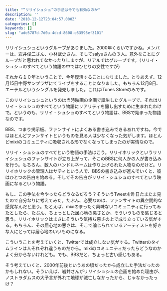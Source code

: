 ```yaml
---
title: "“リリイシュシュ”の手法は今でも有効なのか"
description: ''
date: '2010-12-12T23:04:57.000Z'
categories: []
keywords: []
slug: "ade5787d-7d0a-4dcd-8608-e53595ef3101"
---
```

リリイシュシュというグループがありました。2000年くらいですかね。メンバーは、岩井俊二さん、小林武史さん、そしてsalyuさんの３人。意外なことにグループだと思われてなかったりしますが、リアルではグループです。（リリイ・シュシュのすべてという物語の中ではひとりの女性ですが）

それから１０年ということで、今年復活することになりました。とりあえず、12月15日中野サンプラザにてライブをすることになりました。もちろん12月8日、エーテルというシングルを発売しました。これはiTunes Storeのみです。

このリリイシュシュというのは当時映画の企画で誕生したグループで、それはリリイ・シュシュのすべてという物語にリアリティを醸し出すために生まれたわけで。というのも、リリイ・シュシュのすべてという物語は、BBSで始まった物語なのです。

BBS、つまり掲示板、ファンサイトによくある書き込みできるあれですね。今ではほとんどファンサイトというものを見る人は少なくなった気がします。ほとんどmixiのコミュニティに吸収される形でなくなってしまったのが実情なので。

リリイ・シュシュのすべてという物語の手法はこう。リリイホリックというリリイシュシュのファンサイトが立ち上がって、そこのBBSに何人かの人が書き込みを行う。もちろん、数人のハンドルネームは作り上げられた人物なのだけど。リリイホリックの管理人はサティという人で、BBSの書き込みが進んでいくと、彼はひとつの告白を始める。そしてその告白がリリイ・シュシュのすべてという映画になるという物語。

もし、この手法を今やったらどうなるだろう？そういうTweetを昨日たまたま見たので自分なりに考えてみた。たぶん、必要なのは、ファンサイトの異空間的な感覚なんだと思う。たとえば、mixiのまったく興味ないコミュニティに行ってみたとしたら、たぶん、ちょっとした居心地の悪さとか、そういうものを感じると思う。リリイホリックはまさにそういう気持ち悪さの上で成り立っている気がする。もちろん、その居心地の悪さは、そこで論じられているアーティストを好きな人にとっては居心地のいいものになる。

こういうことを考えていくと、Twitterでは成立しない気がする。Twitterのタイムラインは人それぞれ違うものだから。mixiのコミュニティだったらどうなのかよく分からないけれども。でも、BBSだと、ちょっと古い感じもある。

そう考えていくと、2000年前後というあの頃だったから成立した手法だったのかもしれない。そういえば、岩井さんがリリイシュシュの企画を始めた理由が、ノストラダムスの大予言が外れて地球が滅亡しなかったから、じゃなかったっけ？
